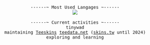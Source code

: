 <p align="center">
<!--     <b><samp>theobori</samp></b> -->
<!--     <br> -->
    <br>
  <samp>
    ------~ Most Used Langages ~------
  </samp>
  <br>
 
  <img src="https://github-readme-stats.vercel.app/api/top-langs?username=theobori&langs_count=10&hide=makefile&hide_border=true&include_all_commits=true&count_private=true&layout=compact&card_width=1&theme=graywhite&custom_title=%20">
  <br>
  <br>
 
  <samp>
  ------~ Current activities ~------
  </samp>
  <br>
  
  <samp>
    tinywad
    <br>
    maintaining <a href=https://github.com/Teeskins>Teeskins</a> <a href="https://teedata.net">teedata.net</a> (<a href="https://skins.tw">skins.tw</a> until 2024)
    <br>
    exploring and learning
  </samp>
</p>
